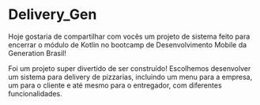 # Delivery_Gen

Hoje gostaria de compartilhar com vocês um projeto de sistema feito para encerrar o módulo de Kotlin no bootcamp de Desenvolvimento Mobile da Generation Brasil!

Foi um projeto super divertido de ser construído! Escolhemos desenvolver um sistema para delivery de pizzarias, incluindo um menu para a empresa, um para o cliente
e até mesmo para o entregador, com diferentes funcionalidades.
